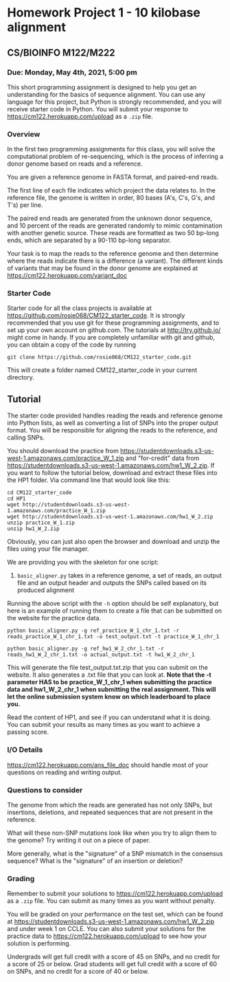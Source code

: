 # Homework Project 1 - 10 kilobase alignment

## CS/BIOINFO M122/M222

### Due: Monday, May 4th, 2021, 5:00 pm

This short programming assignment is designed to help you get an understanding for the basics of sequence alignment. You can use any language for this project, but Python is strongly recommended, and you will receive starter code in Python. You will submit your response to https://cm122.herokuapp.com/upload as a `.zip` file.

### Overview

In the first two programming assignments for this class, you will solve the computational problem of re-sequencing, which is the process of inferring a donor genome based on reads and a reference.

You are given a reference genome in FASTA format, and paired-end reads.

The first line of each file indicates which project the data relates to. In the reference file, the genome is written in order, 80 bases (A's, C's, G's, and T's) per line.

The paired end reads are generated from the unknown donor sequence, and 10 percent of the reads are generated randomly to mimic contamination with another genetic source. These reads are formatted as two 50 bp-long ends, which are separated by a 90-110 bp-long separator.

Your task is to map the reads to the reference genome and then determine where the reads indicate there is a difference (a variant). The different kinds of variants that may be found in the donor genome are explained at https://cm122.herokuapp.com/variant_doc

### Starter Code

Starter code for all the class projects is available at https://github.com/rosie068/CM122_starter_code. It is strongly recommended that you use git for these programming assignments, and to set up your own account on github.com. The tutorials at http://try.github.io/ might come in handy. If you are completely unfamiliar with git and github, you can obtain a copy of the code by running

```
git clone https://github.com/rosie068/CM122_starter_code.git
```

This will create a folder named CM122_starter_code in your current directory.

## Tutorial

The starter code provided handles reading the reads and reference genome into Python lists, as well as converting a list of SNPs into the proper output format. You will be responsible for aligning the reads to the reference, and calling SNPs.

You should download the practice from https://studentdownloads.s3-us-west-1.amazonaws.com/practice_W_1.zip and "for-credit" data from https://studentdownloads.s3-us-west-1.amazonaws.com/hw1_W_2.zip. If you want to follow the tutorial below, download and extract these files into the HP1 folder. Via command line that would look like this:

```
cd CM122_starter_code
cd HP1
wget http://studentdownloads.s3-us-west-1.amazonaws.com/practice_W_1.zip
wget http://studentdownloads.s3-us-west-1.amazonaws.com/hw1_W_2.zip
unzip practice_W_1.zip
unzip hw1_W_2.zip
```

Obviously, you can just also open the browser and download and unzip the files using your file manager.

We are providing you with the skeleton for one script:

1. `basic_aligner.py` takes in a reference genome, a set of reads, an output file and an output header and outputs the SNPs called based on its produced alignment

Running the above script with the `-h` option should be self explanatory, but here is an example of running them to create a file that can be submitted on the website for the practice data.

```
python basic_aligner.py -g ref_practice_W_1_chr_1.txt -r reads_practice_W_1_chr_1.txt -o test_output.txt -t practice_W_1_chr_1
```

```
python basic_aligner.py -g ref_hw1_W_2_chr_1.txt -r reads_hw1_W_2_chr_1.txt -o actual_output.txt -t hw1_W_2_chr_1
```

This will generate the file test_output.txt.zip that you can submit on the website. It also generates a .txt file that you can look at. **Note that the -t parameter HAS to be practice_W_1_chr_1 when submitting the practice data and hw1_W_2_chr_1 when submitting the real assignment. This will let the online submission system know on which leaderboard to place you.**

Read the content of HP1, and see if you can understand what it is doing. You can submit your results as many times as you want to achieve a passing score.

### I/O Details

https://cm122.herokuapp.com/ans_file_doc should handle most of your questions on reading and writing output.

### Questions to consider

The genome from which the reads are generated has not only SNPs, but insertions, deletions, and repeated sequences that are not present in the reference.

What will these non-SNP mutations look like when you try to align them to the genome? Try writing it out on a piece of paper.

More generally, what is the "signature" of a SNP mismatch in the consensus sequence? What is the "signature" of an insertion or deletion?

### Grading

Remember to submit your solutions to https://cm122.herokuapp.com/upload as a `.zip` file. You can submit as many times as you want without penalty.

You will be graded on your performance on the test set, which can be found at https://studentdownloads.s3-us-west-1.amazonaws.com/hw1_W_2.zip and under week 1 on CCLE. You can also submit your solutions for the practice data to https://cm122.herokuapp.com/upload to see how your solution is performing.

Undergrads will get full credit with a score of 45 on SNPs, and no credit for a score of 25 or below. Grad students will get full credit with a score of 60 on SNPs, and no credit for a score of 40 or below.
